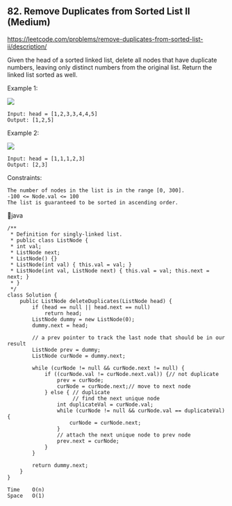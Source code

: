 ## 82. Remove Duplicates from Sorted List II (Medium)
https://leetcode.com/problems/remove-duplicates-from-sorted-list-ii/description/

Given the head of a sorted linked list, delete all nodes that have duplicate numbers, leaving only distinct numbers from the original list. Return the linked list sorted as well.

 

Example 1:

![](https://assets.leetcode.com/uploads/2021/01/04/linkedlist1.jpg)

    Input: head = [1,2,3,3,4,4,5]
    Output: [1,2,5]
Example 2:

![](https://assets.leetcode.com/uploads/2021/01/04/linkedlist2.jpg)

    Input: head = [1,1,1,2,3]
    Output: [2,3]
     

Constraints:
    
    The number of nodes in the list is in the range [0, 300].
    -100 <= Node.val <= 100
    The list is guaranteed to be sorted in ascending order.
    

🥯java
    
    /**
     * Definition for singly-linked list.
     * public class ListNode {
     * int val;
     * ListNode next;
     * ListNode() {}
     * ListNode(int val) { this.val = val; }
     * ListNode(int val, ListNode next) { this.val = val; this.next = next; }
     * }
     */
    class Solution {
        public ListNode deleteDuplicates(ListNode head) {
            if (head == null || head.next == null)
                return head;
            ListNode dummy = new ListNode(0);
            dummy.next = head;
    
            // a prev pointer to track the last node that should be in our result
            ListNode prev = dummy;
            ListNode curNode = dummy.next;
    
            while (curNode != null && curNode.next != null) {
                if ((curNode.val != curNode.next.val)) {// not duplicate
                    prev = curNode;
                    curNode = curNode.next;// move to next node
                } else { // duplicate
                         // find the next unique node
                    int duplicateVal = curNode.val;
                    while (curNode != null && curNode.val == duplicateVal) {
                        curNode = curNode.next;
                    }
                    // attach the next unique node to prev node
                    prev.next = curNode;
                }
            }
    
            return dummy.next;
        }
    }

    Time    O(n)
    Space   O(1)
